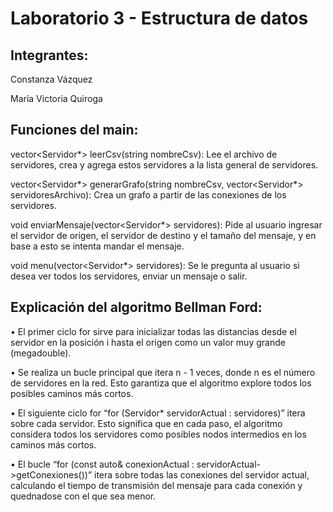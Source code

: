 # Laboratorio 3 - Estructura de datos

## Integrantes:
Constanza Vázquez

María Victoria Quiroga

## Funciones del main:
vector<Servidor*> leerCsv(string nombreCsv): Lee el archivo de servidores, crea y agrega estos servidores a la lista general de servidores.

vector<Servidor*> generarGrafo(string nombreCsv, vector<Servidor*> servidoresArchivo): Crea un grafo a partir de las conexiones de los servidores.

void enviarMensaje(vector<Servidor*> servidores): Pide al usuario ingresar el servidor de origen, el servidor de destino y el tamaño del mensaje, y en base a esto se intenta mandar el mensaje.

void menu(vector<Servidor*> servidores): Se le pregunta al usuario si desea ver todos los servidores, enviar un mensaje o salir.

## Explicación del algoritmo Bellman Ford:

•	El primer ciclo for sirve para inicializar todas las distancias desde el servidor en la posición i hasta el origen como un valor muy grande (megadouble).

•	Se realiza un bucle principal que itera n - 1 veces, donde n es el número de servidores en la red. Esto garantiza que el algoritmo explore todos los posibles caminos más cortos.

•	El siguiente ciclo for “for (Servidor* servidorActual : servidores)” itera sobre cada servidor. Esto significa que en cada paso, el algoritmo considera todos los servidores como posibles nodos intermedios en los caminos más cortos.

•	El bucle “for (const auto& conexionActual : servidorActual->getConexiones())” itera sobre todas las conexiones del servidor actual, calculando el tiempo de transmisión del mensaje para cada conexión y quednadose con el que sea menor.
